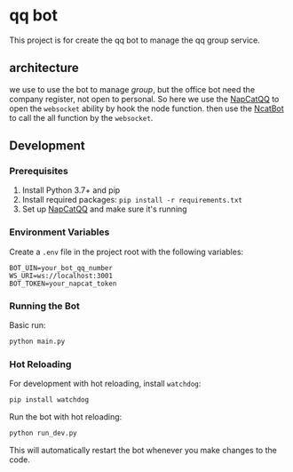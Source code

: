 # qq bot

This project is for create the qq bot to manage the qq group service.

## architecture

we use to use the bot to manage *group*, but the office bot need the company register, not open to personal. So here we use the [NapCatQQ](https://napneko.github.io/) to open the `websocket` ability by hook the node function. then use the [NcatBot](https://docs.ncatbot.xyz/) to call the all function by the `websocket`.

## Development

### Prerequisites

1. Install Python 3.7+ and pip
2. Install required packages: `pip install -r requirements.txt`
3. Set up [NapCatQQ](https://napneko.github.io/) and make sure it's running

### Environment Variables

Create a `.env` file in the project root with the following variables:

``` env
BOT_UIN=your_bot_qq_number
WS_URI=ws://localhost:3001
BOT_TOKEN=your_napcat_token
```

### Running the Bot

Basic run:

```bash
python main.py
```

### Hot Reloading

For development with hot reloading, install `watchdog`:

```bash
pip install watchdog
```

Run the bot with hot reloading:

```bash
python run_dev.py
```

This will automatically restart the bot whenever you make changes to the code.
